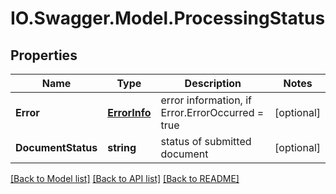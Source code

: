 # IO.Swagger.Model.ProcessingStatus
## Properties

Name | Type | Description | Notes
------------ | ------------- | ------------- | -------------
**Error** | [**ErrorInfo**](ErrorInfo.md) | error information, if Error.ErrorOccurred &#x3D; true | [optional] 
**DocumentStatus** | **string** | status of submitted document | [optional] 

[[Back to Model list]](../README.md#documentation-for-models) [[Back to API list]](../README.md#documentation-for-api-endpoints) [[Back to README]](../README.md)

